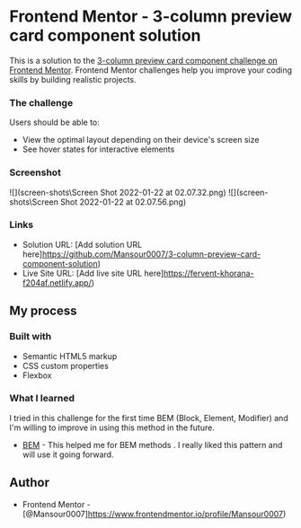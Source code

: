 # Frontend Mentor - 3-column preview card component solution

This is a solution to the [3-column preview card component challenge on Frontend Mentor](https://www.frontendmentor.io/challenges/3column-preview-card-component-pH92eAR2-). Frontend Mentor challenges help you improve your coding skills by building realistic projects.

### The challenge

Users should be able to:

- View the optimal layout depending on their device's screen size
- See hover states for interactive elements

### Screenshot

![](screen-shots\Screen Shot 2022-01-22 at 02.07.32.png)
![](screen-shots\Screen Shot 2022-01-22 at 02.07.56.png)

### Links

- Solution URL: [Add solution URL here]https://github.com/Mansour0007/3-column-preview-card-component-solution)
- Live Site URL: [Add live site URL here]https://fervent-khorana-f204af.netlify.app/)

## My process

### Built with

- Semantic HTML5 markup
- CSS custom properties
- Flexbox

### What I learned

I tried in this challenge for the first time BEM (Block, Element, Modifier)
and I'm willing to improve in using this method in the future.

- [BEM](https://en.bem.info/methodology/quick-start/) - This helped me for BEM methods . I really liked this pattern and will use it going forward.

## Author

- Frontend Mentor - [@Mansour0007]https://www.frontendmentor.io/profile/Mansour0007)
